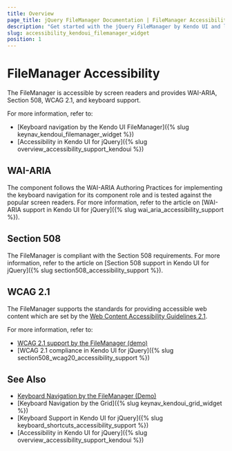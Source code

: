 ```yaml
---
title: Overview
page_title: jQuery FileManager Documentation | FileManager Accessibility | Kendo UI
description: "Get started with the jQuery FileManager by Kendo UI and learn about its accessibility support for WAI-ARIA, Section 508, and WCAG 2.1."
slug: accessibility_kendoui_filemanager_widget
position: 1
---
```


# FileManager Accessibility

The FileManager is accessible by screen readers and provides WAI-ARIA, Section 508, WCAG 2.1, and keyboard support.

For more information, refer to:
* [Keyboard navigation by the Kendo UI FileManager]({% slug keynav_kendoui_filemanager_widget %})
* [Accessibility in Kendo UI for jQuery]({% slug overview_accessibility_support_kendoui %})

## WAI-ARIA

The component follows the WAI-ARIA Authoring Practices for implementing the keyboard navigation for its component role and is tested against the popular screen readers. For more information, refer to the article on [WAI-ARIA support in Kendo UI for jQuery]({% slug wai_aria_accessibility_support %}).

## Section 508

The FileManager is compliant with the Section 508 requirements. For more information, refer to the article on [Section 508 support in Kendo UI for jQuery]({% slug section508_accessibility_support %}).

## WCAG 2.1

The FileManager supports the standards for providing accessible web content which are set by the [Web Content Accessibility Guidelines 2.1](https://www.w3.org/TR/WCAG/).

For more information, refer to:
* [WCAG 2.1 support by the FileManager (demo)](https://demos.telerik.com/kendo-ui/filemanager/index)
* [WCAG 2.1 compliance in Kendo UI for jQuery]({% slug section508_wcag20_accessibility_support %})

## See Also

* [Keyboard Navigation by the FileManager (Demo)](https://demos.telerik.com/kendo-ui/filemanager/keyboard-navigation.html)
* [Keyboard Navigation by the Grid]({% slug keynav_kendoui_grid_widget %})
* [Keyboard Support in Kendo UI for jQuery]({% slug keyboard_shortcuts_accessibility_support %})
* [Accessibility in Kendo UI for jQuery]({% slug overview_accessibility_support_kendoui %})
